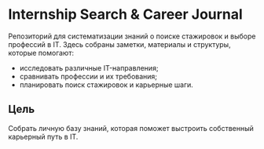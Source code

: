 # Internship Search & Career Journal

Репозиторий для систематизации знаний о поиске стажировок и выборе профессий в IT.
Здесь собраны заметки, материалы и структуры, которые помогают:

* исследовать различные IT-направления;
* сравнивать профессии и их требования;
* планировать поиск стажировок и карьерные шаги.


## Цель

Собрать личную базу знаний, которая поможет выстроить собственный карьерный путь в IT.
